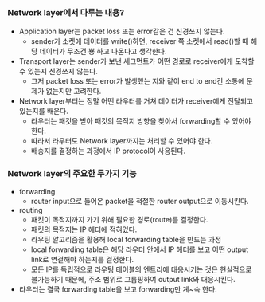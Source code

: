### Network layer에서 다루는 내용?
- Application layer는 packet loss 또는 error같은 건 신경쓰지 않는다.
  - sender가 소켓에 데이터를 write()하면, receiver 쪽 소켓에서 read()할 때 해당 데이터가 무조건 뿅 하고 나온다고 생각한다.
- Transport layer는 sender가 보낸 세그먼트가 어떤 경로로 receiver에게 도착할 수 있는지 신경쓰지 않는다.
  - 그저 packet loss 또는 error가 발생했는 지와 같이 end to end간 소통에 문제가 없는지만 고려한다.
- Network layer부터는 정말 어떤 라우터를 거쳐 데이터가 receiver에게 전달되고 있는지를 배운다.
  - 라우터는 패킷을 받아 패킷의 목적지 방향을 찾아서 forwarding할 수 있어야 한다.
  - 따라서 라우터도 Network layer까지는 처리할 수 있어야 한다.
  - 배송지를 결정하는 과정에서 IP protocol이 사용된다.

### Network layer의 주요한 두가지 기능
- forwarding
  - router input으로 들어온 packet을 적절한 router output으로 이동시킨다.
- routing
  - 패킷이 목적지까지 가기 위해 필요한 경로(route)를 결정한다.
  - 패킷의 목적지는 IP 헤더에 적혀있다.
  - 라우팅 알고리즘을 활용해 local forwarding table을 만드는 과정
  - local forwarding table은 해당 라우터 안에서 IP 헤더를 보고 어떤 output link로 연결해야 하는지를 결정한다.
  - 모든 IP를 독립적으로 라우팅 테이블의 엔트리에 대응시키는 것은 현실적으로 불가능하기 때문에, 주소 범위로 그룹핑하여 output link와 대응시킨다.
- 라우터는 결국 forwarding table을 보고 forwarding만 계~속 한다.
